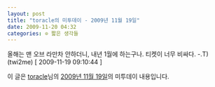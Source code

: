 ```yaml
---
layout: post
title: "toracle의 미투데이 - 2009년 11월 19일"
date: 2009-11-20 04:32
categories: ⊙ 짧은 생각들
---
```


올해는 맨 오브 라만차 안하더니, 내년 1월에 하는구나. 티켓이 너무 비싸다. -.T)(twi2me) [ 2009-11-19 09:10:44 ]

이 글은 [toracle](http://me2day.net/toracle)님의 [2009년 11월 19일](http://me2day.net/toracle/2009/11/19#09:10:44)의 미투데이 내용입니다.


       
